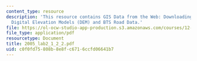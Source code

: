 ```yaml
---
content_type: resource
description: 'This resource contains GIS Data from the Web: Downloading and Projecting
  Digital Elevation Models (DEM) and BTS Road Data.'
file: https://ol-ocw-studio-app-production.s3.amazonaws.com/courses/12-114-field-geology-i-fall-2005/c0f0fd75808b8e8fc6716ccfd06641b7_2005_lab2_1_2_2.pdf
file_type: application/pdf
resourcetype: Document
title: 2005_lab2_1_2_2.pdf
uid: c0f0fd75-808b-8e8f-c671-6ccfd06641b7
---
```

